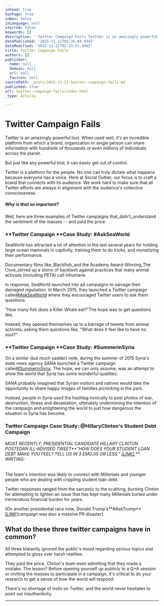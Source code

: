 ```yaml
---
inFeed: true
hasPage: true
inNav: false
inLanguage: null
starred: false
keywords: []
description: ' Twitter Campaign Fails Twitter is an amazingly powerful tool. When used well, it’s an incredible platform from which a brand, organization or single person .'
datePublished: '2015-11-11T02:35:04.934Z'
dateModified: '2015-11-11T02:33:51.496Z'
title: Twitter Campaign Fails
authors: []
publisher:
  name: null
  domain: null
  url: null
  favicon: null
sourcePath: _posts/2015-11-11-twitter-campaign-fails.md
published: true
url: twitter-campaign-fails/index.html
_type: Article

---
```

# Twitter Campaign Fails

Twitter is an amazingly powerful tool. When used well, it's an incredible platform from which a brand, organization or single person can share information with hundreds of thousands or even millions of individuals across the planet.

But just like any powerful tool, it can easily get out of control.

Twitter is a platform for the people. No one can truly dictate what happens because everyone has a voice. Here at Social Outlier, our focus is to craft a brand that connects with its audience. We work hard to make sure that all Twitter efforts are always in alignment with the audience's collective consciousness.

##### Why is that so important?

Well, here are three examples of Twitter campaigns that_didn't_understand the sentiment of the masses -- and paid the price.

### **Twitter Campaign ****Case Study: \#AskSeaWorld**

SeaWorld has attracted a lot of attention in the last several years for holding large ocean mammals in captivity, training them to do tricks, and monetizing their performance.

Documentary films like_Blackfish_and the Academy Award-Winning_The Cove_stirred up a storm of backlash against practices that many animal activists (including PETA) call inhumane.

In response, SeaWorld launched into ad campaigns to salvage their damaged reputation. In March 2015, they launched a Twitter campaign called[\#AskSeaWorld][0] where they encouraged Twitter users to ask them questions.

"How many fish does a Killer Whale eat?"The hope was to get questions like,

Instead, they opened themselves up to a barrage of tweets from animal activists, asking them questions like, "What does it feel like to have no soul?"

### **Twitter Campaign ****Case Study: \#SummerinSyria**

On a similar (but much sadder) note, during the summer of 2015 Syria's state news agency SANA launched a Twitter campaign called[\#SummerinSyria][1]. The hope, we can only assume, was an attempt to show the world that Syria has some wonderful qualities.

SANA probably imagined that Syrian visitors and natives would take the opportunity to share happy images of families picnicking in the park.

Instead, people in Syria used the hashtag ironically to post photos of war, destruction, illness and devastation, ultimately undermining the intention of the campaign and enlightening the world to just how dangerous the situation in Syria has become.

### **Twitter Campaign Case Study: @HillaryClinton's Student Debt Campaign**

###### MOST RECENTLY, PRESIDENTIAL CANDIDATE HILLARY CLINTON POSTEDAN ILL-ADVISED TWEET**"HOW DOES YOUR STUDENT LOAN DEBT MAKE YOU FEEL? TELL US IN 3 EMOJIS OR LESS." [\[LINK\]][2],** WRITING:

The team's intention was likely to connect with Millenials and younger people who are dealing with crippling student loan debt.

Twitter responses ranged from the sarcastic to the scathing, burning Clinton for attempting to lighten an issue that has kept many Millenials buried under tremendous financial burden for years.

(On another presidential race note, Donald Trump's**\#AskTrump**[\[LINK\]][3]campaign was also a massive PR disaster). 

## **What do these three twitter campaigns have in common?**

All three blatantly ignored the public's mood regarding serious topics and attempted to gloss over harsh realities.

They paid the price, Clinton's team even admitting that they made a mistake. The lesson? Before opening yourself up publicly to a Q+A session or inviting the masses to participate in a campaign, it's critical to do your research to get a sense of how the world will respond.

There's no shortage of trolls on Twitter, and the world never hesitates to point out inauthenticity.

---

[0]: http://money.cnn.com/2015/03/27/news/companies/ask-seaworld-twitter/
[1]: http://www.huffingtonpost.com/2015/06/25/summerinsyria-twitter-campaign-backfires_n_7660004.html
[2]: http://www.foxnews.com/politics/2015/08/13/hillary-clinton-student-debt-twitter-campaign-backfires/
[3]: http://www.huffingtonpost.com/entry/asktrump-trump-twitter_56005dd5e4b00310edf814ef